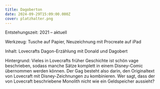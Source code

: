 ```yaml
---
title: Dagoberton
date: 2024-09-29T15:09:00.000Z
cover: platzhalter.png
---
```



Entstehungszeit: 2021 – aktuell

Werkzeug: Tusche auf Papier, Neuzeichnung mit Procreate auf iPad

Inhalt: Lovecrafts Dagon-Erzählung mit Donald und Dagobert

Hintergrund: Vieles in Lovecrafts früher Geschichte ist schön vage beschrieben, sodass manche Sätze komplett in einem Disney-Comic übernommen werden können. Der Gag besteht also darin, den Originaltext von Lovecraft mit Disney-Zeichnungen zu kombinieren. Wer sagt, dass der von Lovecraft beschriebene Monolith nicht wie ein Geldspeicher aussieht?
